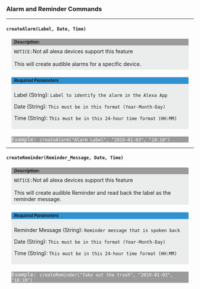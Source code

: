### Alarm and Reminder Commands

---
#### `createAlarm(Label, Date, Time)`

<div style="background-color: #ebecec; margin: 0 1em;"><div style="border-radius: 3px 3px 0 0; background-color: #9b9b9b; padding: 0.15em 0.5em;"><small><b><i>Description:</i></b></small></div><div style="padding: 0.5em;">
<code>NOTICE:</code>Not all alexa devices support this feature<br><br>
This will create audible alarms for a specific device.</div></div>

<div style="background-color: #ebecec; margin: 20px 1em;"><div style="border-radius: 3px 3px 0 0; background-color: #3091d1; padding: 0.15em 0.5em;"><small><b><i>Required Parameters</i></b></small></div><div style="padding: 0.5em;">
<p>Label (String): <code>Label to identify the alarm in the Alexa App</code></p>
<p>Date (String): <code>This must be in this format (Year-Month-Day)</code></p>
<p>Time (String): <code>This must be in this 24-hour time format (HH:MM)</code></p>
</div></div>

<pre style="background-color: #9b9b9b; margin: 0 1em; color: white;">Example: <code>createAlarm("Alarm Label", "2019-01-03", "18:10")</code></pre>

---
#### `createReminder(Reminder_Message, Date, Time)`

<div style="background-color: #ebecec; margin: 0 1em;"><div style="border-radius: 3px 3px 0 0; background-color: #9b9b9b; padding: 0.15em 0.5em;"><small><b><i>Description:</i></b></small></div><div style="padding: 0.5em;">
<code>NOTICE:</code>Not all alexa devices support this feature<br><br>
This will create audible Reminder and read back the label as the reminder message.</div></div>

<div style="background-color: #ebecec; margin: 20px 1em;"><div style="border-radius: 3px 3px 0 0; background-color: #3091d1; padding: 0.15em 0.5em;"><small><b><i>Required Parameters</i></b></small></div><div style="padding: 0.5em;">
<p>Reminder Message (String): <code>Reminder message that is spoken back</code></p>
<p>Date (String): <code>This must be in this format (Year-Month-Day)</code></p>
<p>Time (String): <code>This must be in this 24-hour time format (HH:MM)</code></p>
</div></div>

<pre style="background-color: #9b9b9b; margin: 0 1em; color: white;">Example: <code>createReminder("Take out the trash", "2019-01-03", "18:10")</code></pre>

